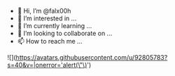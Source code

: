 - 👋 Hi, I’m @falx00h
- 👀 I’m interested in ...
- 🌱 I’m currently learning ...
- 💞️ I’m looking to collaborate on ...
- 📫 How to reach me ...

![<img src="" id="&#34;`${function(){alert(123);}()}`&#34;" />](https://avatars.githubusercontent.com/u/92805783?s=40&v=|onerror='alert(\"\)<img src="" onerror="alert()">')
